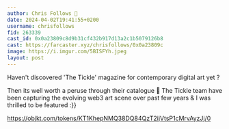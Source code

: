 ```yaml
---
author: Chris Follows 🎩
date: 2024-04-02T19:41:55+0200
username: chrisfollows
fid: 263339
cast_id: 0x0a23809c8d9b31cf432b917d13a2c1b5079126b8
cast: https://farcaster.xyz/chrisfollows/0x0a23809c
image: https://i.imgur.com/5BISFYh.jpeg
layout: post
---
```


Haven't discovered 'The Tickle' magazine for contemporary digital art yet ?

Then its well worth a peruse through their catalogue 👀 The Tickle team have been capturing the evolving web3 art scene over past few years & I was thrilled to be featured :}}

https://objkt.com/tokens/KT1KhepNMQ38DQ84QzT2ijVtsP1cMrvAyzJj/0

<img src='https://i.imgur.com/5BISFYh.jpeg' alt='' referrerpolicy='no-referrer'/>
<img src='https://i.imgur.com/QrafwQV.jpeg' alt='' referrerpolicy='no-referrer'/>
